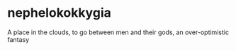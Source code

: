 # nephelokokkygia
A place in the clouds, to go between men and their gods, an over-optimistic fantasy
